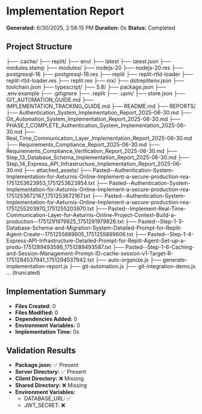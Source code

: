 # Implementation Report

**Generated:** 6/30/2025, 2:58:15 PM
**Duration:** 0s
**Status:** Completed

## Project Structure

├── .cache/
  ├── replit/
    ├── env/
      ├── latest
      ├── latest.json
    ├── modules.stamp
    ├── modules/
      ├── nodejs-20
      ├── nodejs-20.res
      ├── postgresql-16
      ├── postgresql-16.res
      ├── replit
      ├── replit-rtld-loader
      ├── replit-rtld-loader.res
      ├── replit.res
    ├── nix/
      ├── dotreplitenv.json
    ├── toolchain.json
  ├── typescript/
    ├── 5.8/
      ├── package.json
├── .env.example
├── .gitignore
├── .replit
├── .upm/
  ├── store.json
├── GIT_AUTOMATION_GUIDE.md
├── IMPLEMENTATION_TRACKING_GUIDE.md
├── README.md
├── REPORTS/
  ├── Authentication_System_Implementation_Report_2025-06-30.md
  ├── Git_Automation_System_Implementation_Report_2025-06-30.md
  ├── PHASE_1_COMPLETE_Authentication_System_Implementation_2025-06-30.md
  ├── Real_Time_Communication_Layer_Implementation_Report_2025-06-30.md
  ├── Requirements_Compliance_Report_2025-06-30.md
  ├── Requirements_Compliance_Verification_Report_2025-06-30.md
  ├── Step_13_Database_Schema_Implementation_Report_2025-06-30.md
  ├── Step_14_Express_API_Infrastructure_Implementation_Report_2025-06-30.md
├── attached_assets/
  ├── Pasted--Authentication-System-Implementation-for-Aeturnis-Online-Implement-a-secure-production-rea-1751253623953_1751253623954.txt
  ├── Pasted--Authentication-System-Implementation-for-Aeturnis-Online-Implement-a-secure-production-rea-1751253672167_1751253672167.txt
  ├── Pasted--Authentication-System-Implementation-for-Aeturnis-Online-Implement-a-secure-production-rea-1751255203970_1751255203970.txt
  ├── Pasted--Implement-Real-Time-Communication-Layer-for-Aeturnis-Online-Project-Context-Build-a-production--1751291979825_1751291979826.txt
  ├── Pasted--Step-1-3-Database-Schema-and-Migration-System-Detailed-Prompt-for-Replit-Agent-Create--1751255889605_1751255889606.txt
  ├── Pasted--Step-1-4-Express-API-Infrastructure-Detailed-Prompt-for-Replit-Agent-Set-up-a-produ-1751289493586_1751289493587.txt
  ├── Pasted--Step-1-6-Caching-and-Session-Management-Prompt-ID-cache-session-v1-Target-R-1751294537941_1751294537942.txt
├── auto-organize.js
├── generate-implementation-report.js
├── git-automation.js
├── git-integration-demo.js
... (truncated)
## Implementation Summary

- **Files Created:** 0
- **Files Modified:** 0
- **Dependencies Added:** 0
- **Environment Variables:** 0
- **Implementation Time:** 0s

## Validation Results

- **Package.json:** ✅ Present
- **Server Directory:** ✅ Present
- **Client Directory:** ❌ Missing
- **Shared Directory:** ❌ Missing
- **Environment Variables:**
  - DATABASE_URL: ✅
  - JWT_SECRET: ❌
